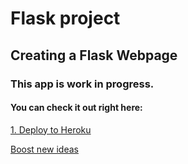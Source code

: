 # Flask project

## Creating a Flask Webpage

### This app is work in progress.

#### You can check it out right here:

[1. Deploy to Heroku](hhttps://github.com/StefanGriffin/flask-application-1/tree/001f30f669699cc57752cdf0b027fd19084655de)

[Boost new ideas](https://www.boostnewideas.com)



